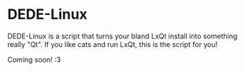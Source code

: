 # DEDE-Linux
DEDE-Linux is a script that turns your bland LxQt install into something really "Qt". If you like cats and run LxQt, this is the script for you!

Coming soon! :3
